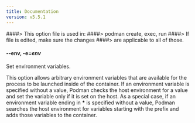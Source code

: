 ```yaml
---
title: Documentation
version: v5.5.1
---
```


####> This option file is used in:
####>   podman create, exec, run
####> If file is edited, make sure the changes
####> are applicable to all of those.
#### **--env**, **-e**=*env*

Set environment variables.

This option allows arbitrary environment variables that are available for the process to be launched inside of the container. If an environment variable is specified without a value, Podman checks the host environment for a value and set the variable only if it is set on the host. As a special case, if an environment variable ending in __*__ is specified without a value, Podman searches the host environment for variables starting with the prefix and adds those variables to the container.
